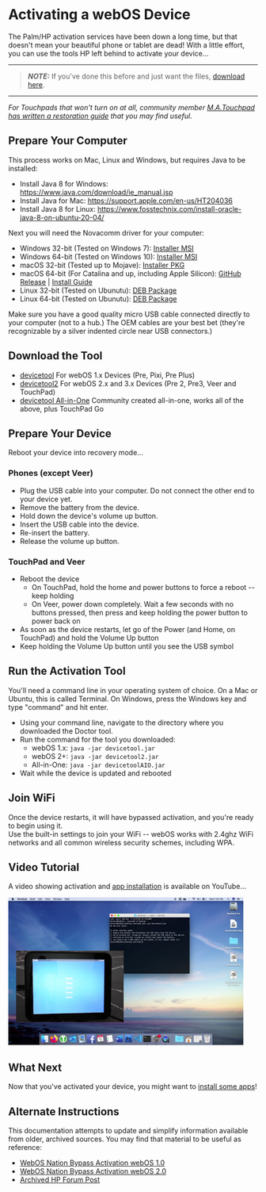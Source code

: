 # Activating a webOS Device

The Palm/HP activation services have been down a long time, but that doesn't mean your beautiful phone or tablet are dead! With a little effort, you can use the tools HP left behind to activate your device...

---
> **_NOTE:_** If you've done this before and just want the files, <a href="http://www.webosarchive.org/activation" target="_blank">download here</a>.

---

*For Touchpads that won't turn on at all, community member [M.A.Touchpad has written a restoration guide](tprestore.md) that you may find useful.*

## Prepare Your Computer

This process works on Mac, Linux and Windows, but requires Java to be installed:

* Install Java 8 for Windows: <a href="https://www.java.com/download/ie_manual.jsp" target="_blank">https://www.java.com/download/ie_manual.jsp</a>
* Install Java for Mac: <a href="https://support.apple.com/en-us/HT204036" target="_blank">https://support.apple.com/en-us/HT204036</a>
* Install Java 8 for Linux: <a href="https://www.fosstechnix.com/install-oracle-java-8-on-ubuntu-20-04/" target="_blank">https://www.fosstechnix.com/install-oracle-java-8-on-ubuntu-20-04/</a>

Next you will need the Novacomm driver for your computer:

* Windows 32-bit (Tested on Windows 7): [Installer MSI](http://www.webosarchive.org/activation/drivers/novacom-win-32/)
* Windows 64-bit (Tested on Windows 10): [Installer MSI](http://www.webosarchive.org/activation/drivers/novacom-win-64/)
* macOS 32-bit (Tested up to Mojave): [Installer PKG](http://www.webosarchive.org/activation/drivers/novacom-mac/)
* macOS 64-bit (For Catalina and up, including Apple Silicon): <a href="https://github.com/incidentist/novacomd/releases/tag/macos64" target="_blank">GitHub Release</a> | [Install Guide](macos-install.md)
* Linux 32-bit (Tested on Ubunutu): [DEB Package](http://www.webosarchive.org/activation/drivers/novacom-linux-32/)
* Linux 64-bit (Tested on Ubunutu): [DEB Package](http://www.webosarchive.org/activation/drivers/novacom-linux-64/)

Make sure you have a good quality micro USB cable connected directly to your computer (not to a hub.) The OEM cables are your best bet (they're recognizable by a silver indented circle near USB connectors.)

## Download the Tool

* [devicetool](http://www.webosarchive.org/activation/devicetool/devicetool.jar) For webOS 1.x Devices (Pre, Pixi, Pre Plus)
* [devicetool2](http://www.webosarchive.org/activation/devicetool/devicetool2.jar) For webOS 2.x and 3.x Devices (Pre 2, Pre3, Veer and TouchPad)
* [devicetool All-in-One](http://www.webosarchive.org/activation/devicetool/devicetoolAIO.jar) Community created all-in-one, works all of the above, plus TouchPad Go

## Prepare Your Device

Reboot your device into recovery mode...

### Phones (except Veer)

* Plug the USB cable into your computer. Do not connect the other end to your device yet.
* Remove the battery from the device.
* Hold down the device's volume up button.
* Insert the USB cable into the device.
* Re-insert the battery.
* Release the volume up button.

### TouchPad and Veer

* Reboot the device
    + On TouchPad, hold the home and power buttons to force a reboot -- keep holding
    + On Veer, power down completely. Wait a few seconds with no buttons pressed, then press and keep holding the power button to power back on
* As soon as the device restarts, let go of the Power (and Home, on TouchPad) and hold the Volume Up button
* Keep holding the Volume Up button until you see the USB symbol

## Run the Activation Tool

You'll need a command line in your operating system of choice. On a Mac or Ubuntu, this is called Terminal. On Windows, press the Windows key and type "command" and hit enter.

* Using your command line, navigate to the directory where you downloaded the Doctor tool.
* Run the command for the tool you downloaded: 
    + webOS 1.x: `java -jar devicetool.jar`
    + webOS 2+: `java -jar devicetool2.jar`
    + All-in-One: `java -jar devicetoolAIO.jar`
* Wait while the device is updated and rebooted

## Join WiFi

Once the device restarts, it will have bypassed activation, and you're ready to begin using it.<br>
Use the built-in settings to join your WiFi -- webOS works with 2.4ghz WiFi networks and all common wireless security schemes, including WPA.

## Video Tutorial

A video showing activation and [app installation](appstores.md) is available on YouTube...

<a href="https://www.youtube.com/watch?v=-ieDXW8yA5c" target="_blank">![Video Tutorial](images/videotutorial.png)</a>

## What Next

Now that you've activated your device, you might want to [install some apps](appstores.md)!

## Alternate Instructions

This documentation attempts to update and simplify information available from older, archived sources. You may find that material to be useful as reference:

* <a href="http://stacks.webosarchive.org/forums/Bypass%20Activation%20%5BwebOS%201.x%5D%20webOS%20Nation.html" target="_blank">WebOS Nation Bypass Activation webOS 1.0</a>
* <a href="http://stacks.webosarchive.org/forums/Bypass%20Activation%20%5BwebOS%202.x%5D%20webOS%20Nation.html" target="_blank">WebOS Nation Bypass Activation webOS 2.0</a>
* <a href="https://h30434.www3.hp.com/t5/Tablets-and-Mobile-Devices-Archive-Read-Only/How-to-use-the-webOS-Doctor-on-the-TouchPad/td-p/2186473" target="_blank">Archived HP Forum Post</a>
